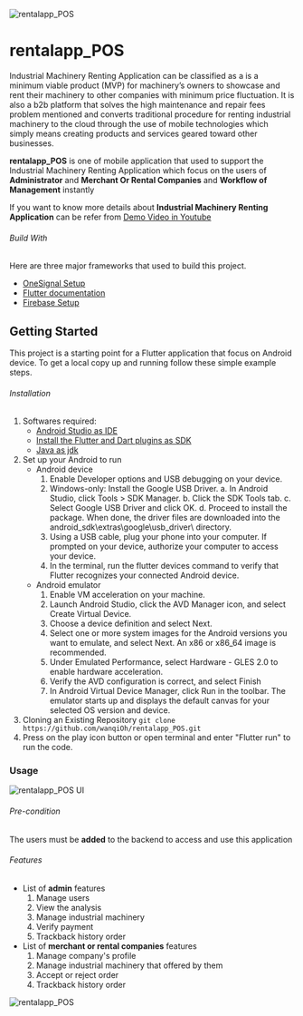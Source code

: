 ![rentalapp_POS](https://firebasestorage.googleapis.com/v0/b/rentalapp-fa5bd.appspot.com/o/email%2FheaderImage.PNG?alt=media&token=d5bbed07-9ff1-4530-8389-184188ab1b1b)
# rentalapp_POS

Industrial Machinery Renting Application can be classified as a is a minimum viable product (MVP) for machinery’s owners to showcase and rent their machinery to other companies with minimum price fluctuation. It is also a b2b platform that solves the high maintenance and repair fees problem mentioned and converts traditional procedure for renting industrial machinery to the cloud through the use of mobile technologies which simply means creating products and services geared toward other businesses.

**rentalapp_POS** is one of mobile application that used to support the Industrial Machinery Renting Application which focus on the users of **Administrator** and **Merchant Or Rental Companies** and **Workflow of Management** instantly

If you want to know more details about **Industrial Machinery Renting Application** can be refer from [Demo Video in Youtube](https://www.youtube.com/watch?v=or0nWaCgavs&t=112s)

###### Build With
Here are three major frameworks that used to build this project.
- [OneSignal Setup](https://documentation.onesignal.com/docs/flutter-sdk-setup)
- [Flutter documentation](https://flutter.dev/docs)
- [Firebase Setup](https://firebase.google.com/docs/flutter/setup?platform=android)

## Getting Started

This project is a starting point for a Flutter application that focus on Android device. To get a local copy up and running follow these simple example steps.

###### Installation
1. Softwares required:
   - [Android Studio as IDE](https://developer.android.com/studio)
   - [Install the Flutter and Dart plugins as SDK](https://flutter.dev/docs/get-started/editor)
   - [Java as jdk](https://docs.oracle.com/en/java/javase/11/install/installation-jdk-microsoft-windows-platforms.html#GUID-C11500A9-252C-46FE-BB17-FC5A9528EAEB)
2. Set up your Android to run
   - Android device
     1. Enable Developer options and USB debugging on your device.
     2. Windows-only: Install the Google USB Driver.
	a. In Android Studio, click Tools > SDK Manager.
        b. Click the SDK Tools tab.
        c. Select Google USB Driver and click OK.
        d. Proceed to install the package. When done, the driver files are downloaded into the android_sdk\extras\google\usb_driver\ directory.
     3. Using a USB cable, plug your phone into your computer. If prompted on your device, authorize your computer to access your device.
     4. In the terminal, run the flutter devices command to verify that Flutter recognizes your connected Android device.
   - Android emulator
     1. Enable VM acceleration on your machine.
     2. Launch Android Studio, click the AVD Manager icon, and select Create Virtual Device.
     3. Choose a device definition and select Next.
     4. Select one or more system images for the Android versions you want to emulate, and select Next. An x86 or x86_64 image is recommended.
     5. Under Emulated Performance, select Hardware - GLES 2.0 to enable hardware acceleration.
     6. Verify the AVD configuration is correct, and select Finish
     7. In Android Virtual Device Manager, click Run in the toolbar. The emulator starts up and displays the default canvas for your selected OS version and device.
3. Cloning an Existing Repository `git clone https://github.com/wanqiOh/rentalapp_POS.git`
4. Press on the play icon button or open terminal and enter "Flutter run" to run the code.

### Usage
![rentalapp_POS UI](https://firebasestorage.googleapis.com/v0/b/rentalapp-fa5bd.appspot.com/o/images%2Frentaapp_POS.png?alt=media&token=6fa3d8e7-0203-41a0-8e12-3e074ebf868b)
###### Pre-condition
The users must be **added** to the backend to access and use this application
###### Features
- List of **admin** features
  1. Manage users
  2. View the analysis
  3. Manage industrial machinery
  4. Verify payment
  5. Trackback history order
- List of **merchant or rental companies** features
  1. Manage company's profile
  2. Manage industrial machinery that offered by them
  3. Accept or reject order
  4. Trackback history order

![rentalapp_POS](https://firebasestorage.googleapis.com/v0/b/rentalapp-fa5bd.appspot.com/o/email%2FbottomImage.PNG?alt=media&token=f766e653-0fd4-4e6d-980f-4aeaaae75024)
